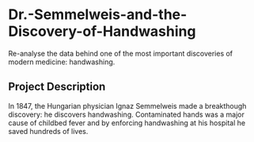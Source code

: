# Dr.-Semmelweis-and-the-Discovery-of-Handwashing
Re-analyse the data behind one of the most important discoveries of modern medicine: handwashing.

## Project Description
In 1847, the Hungarian physician Ignaz Semmelweis made a breakthough discovery: he discovers handwashing. Contaminated hands was a major cause of childbed fever and by enforcing handwashing at his hospital he saved hundreds of lives.
